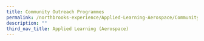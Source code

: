 ```yaml
---
title: Community Outreach Programmes
permalink: /northbrooks-experience/Applied-Learning-Aerospace/Community-Outreach-Programmes/permalink/
description: ""
third_nav_title: Applied Learning (Aerospace)
---
```

